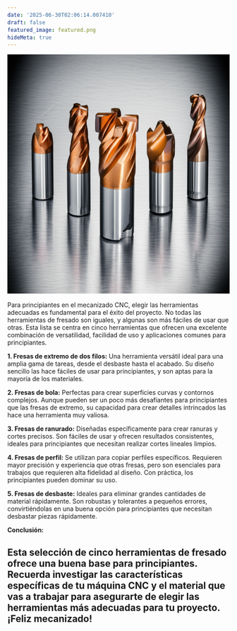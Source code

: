 ```yaml
---
date: '2025-06-30T02:06:14.007410'
draft: false
featured_image: featured.png
hideMeta: true
---
```


![Título Corregido](featured.png)

Para principiantes en el mecanizado CNC, elegir las herramientas adecuadas es fundamental para el éxito del proyecto. No todas las herramientas de fresado son iguales, y algunas son más fáciles de usar que otras. Esta lista se centra en cinco herramientas que ofrecen una excelente combinación de versatilidad, facilidad de uso y aplicaciones comunes para principiantes.

**1. Fresas de extremo de dos filos:** Una herramienta versátil ideal para una amplia gama de tareas, desde el desbaste hasta el acabado. Su diseño sencillo las hace fáciles de usar para principiantes, y son aptas para la mayoría de los materiales.

**2. Fresas de bola:** Perfectas para crear superficies curvas y contornos complejos. Aunque pueden ser un poco más desafiantes para principiantes que las fresas de extremo, su capacidad para crear detalles intrincados las hace una herramienta muy valiosa.

**3. Fresas de ranurado:** Diseñadas específicamente para crear ranuras y cortes precisos. Son fáciles de usar y ofrecen resultados consistentes, ideales para principiantes que necesitan realizar cortes lineales limpios.

**4. Fresas de perfil:** Se utilizan para copiar perfiles específicos. Requieren mayor precisión y experiencia que otras fresas, pero son esenciales para trabajos que requieren alta fidelidad al diseño. Con práctica, los principiantes pueden dominar su uso.

**5. Fresas de desbaste:** Ideales para eliminar grandes cantidades de material rápidamente. Son robustas y tolerantes a pequeños errores, convirtiéndolas en una buena opción para principiantes que necesitan desbastar piezas rápidamente.


**Conclusión:**

Esta selección de cinco herramientas de fresado ofrece una buena base para principiantes. Recuerda investigar las características específicas de tu máquina CNC y el material que vas a trabajar para asegurarte de elegir las herramientas más adecuadas para tu proyecto. ¡Feliz mecanizado!
---